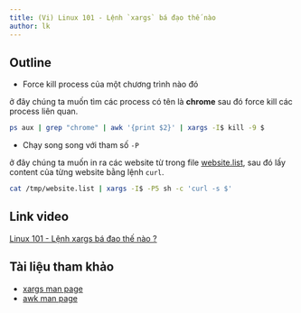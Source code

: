 ```yaml
---
title: (Vi) Linux 101 - Lệnh `xargs` bá đạo thế nào
author: lk
---
```


## Outline

- Force kill process của một chương trình nào đó

ở đây chúng ta muốn tìm các process có tên là **chrome** sau đó force kill các process liên quan.

```bash
ps aux | grep "chrome" | awk '{print $2}' | xargs -I$ kill -9 $
```

- Chạy song song với tham số `-P`

ở đây chúng ta muốn in ra các website từ trong file [website.list](../sample-files/website.list), sau đó lấy content của từng website bằng lệnh `curl`.

```bash
cat /tmp/website.list | xargs -I$ -P5 sh -c 'curl -s $'
```

## Link video

[Linux 101 -  Lệnh xargs bá đao thế nào ?](https://youtu.be/xzcGDAKtyZs)

## Tài liệu tham khảo

- [xargs man page](https://man7.org/linux/man-pages/man1/xargs.1.html)
- [awk man page](https://man7.org/linux/man-pages/man1/awk.1p.html)

